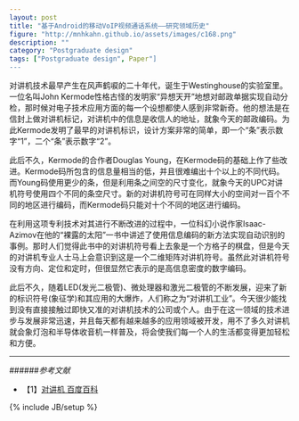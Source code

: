 ```yaml
---
layout: post
title: "基于Android的移动VoIP视频通话系统——研究领域历史"
figure: "http://mnhkahn.github.io/assets/images/c168.png"
description: ""
category: "Postgraduate design"
tags: ["Postgraduate design", Paper"]
---
```


对讲机技术最早产生在风声鹤唳的二十年代，诞生于Westinghouse的实验室里。一位名叫John Kermode性格古怪的发明家“异想天开”地想对邮政单据实现自动分检，那时候对电子技术应用方面的每一个设想都使人感到非常新奇。他的想法是在信封上做对讲机标记，对讲机中的信息是收信人的地址，就象今天的邮政编码。为此Kermode发明了最早的对讲机标识，设计方案非常的简单，即一个“条”表示数字“1”，二个“条”表示数字“2”。

此后不久，Kermode的合作者Douglas Young，在Kermode码的基础上作了些改进。Kermode码所包含的信息量相当的低，并且很难编出十个以上的不同代码。而Young码使用更少的条，但是利用条之间空的尺寸变化，就象今天的UPC对讲机符号使用四个不同的条空尺寸。新的对讲机符号可在同样大小的空间对一百个不同的地区进行编码，而Kermode码只能对十个不同的地区进行编码。

在利用这项专利技术对其进行不断改进的过程中，一位科幻小说作家Isaac-Azimov在他的“裸露的太阳”一书中讲述了使用信息编码的新方法实现自动识别的事例。那时人们觉得此书中的对讲机符号看上去象是一个方格子的棋盘，但是今天的对讲机专业人士马上会意识到这是一个二维矩阵对讲机符号。虽然此对讲机符号没有方向、定位和定时，但很显然它表示的是高信息密度的数字编码。

此后不久，随着LED(发光二极管)、微处理器和激光二极管的不断发展，迎来了新的标识符号(象征学)和其应用的大爆炸，人们称之为“对讲机工业”。今天很少能找到没有直接接触过即快又准的对讲机技术的公司或个人。由于在这一领域的技术进步与发展非常迅速，并且每天都有越来越多的应用领域被开发，用不了多久对讲机就会象灯泡和半导体收音机一样普及，将会使我们每一个人的生活都变得更加轻松和方便。

---
######*参考文献*
+ 【1】[对讲机 百度百科](http://baike.baidu.com/view/34537.htm#1)

{% include JB/setup %}